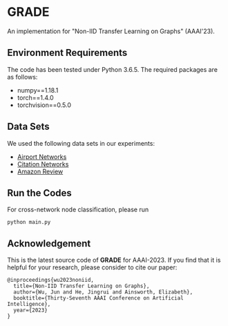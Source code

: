 # GRADE
An implementation for "Non-IID Transfer Learning on Graphs" (AAAI'23).

## Environment Requirements
The code has been tested under Python 3.6.5. The required packages are as follows:
* numpy==1.18.1
* torch==1.4.0
* torchvision==0.5.0

## Data Sets
We used the following data sets in our experiments:
* [Airport Networks](https://github.com/GentleZhu/EGI/tree/main/data)
* [Citation Networks](https://github.com/GRAND-Lab/UDAGCN/tree/master/data)
* [Amazon Review](https://jmcauley.ucsd.edu/data/amazon/)

## Run the Codes
For cross-network node classification, please run
```
python main.py
```

## Acknowledgement
This is the latest source code of **GRADE** for AAAI-2023. If you find that it is helpful for your research, please consider to cite our paper:

```
@inproceedings{wu2023noniid,
  title={Non-IID Transfer Learning on Graphs},
  author={Wu, Jun and He, Jingrui and Ainsworth, Elizabeth},
  booktitle={Thirty-Seventh AAAI Conference on Artificial Intelligence},
  year={2023}
}
```
